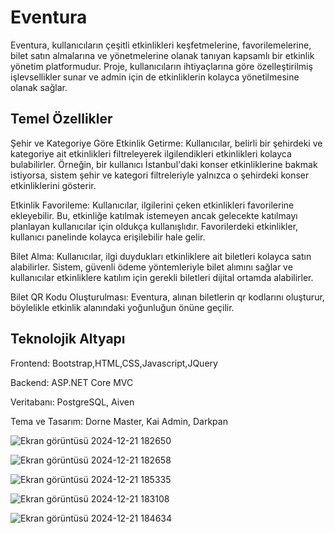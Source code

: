 
# Eventura


Eventura, kullanıcıların çeşitli etkinlikleri keşfetmelerine, favorilemelerine, bilet satın almalarına ve yönetmelerine olanak tanıyan kapsamlı bir etkinlik yönetim platformudur. 
Proje, kullanıcıların ihtiyaçlarına göre özelleştirilmiş işlevsellikler sunar ve admin için de etkinliklerin kolayca yönetilmesine olanak sağlar.



## Temel Özellikler

Şehir ve Kategoriye Göre Etkinlik Getirme: Kullanıcılar, belirli bir şehirdeki ve kategoriye ait etkinlikleri filtreleyerek ilgilendikleri etkinlikleri kolayca bulabilirler. Örneğin, bir kullanıcı İstanbul'daki konser etkinliklerine bakmak istiyorsa, sistem şehir ve kategori filtreleriyle yalnızca o şehirdeki konser etkinliklerini gösterir.

Etkinlik Favorileme: Kullanıcılar, ilgilerini çeken etkinlikleri favorilerine ekleyebilir. Bu, etkinliğe katılmak istemeyen ancak gelecekte katılmayı planlayan kullanıcılar için oldukça kullanışlıdır. Favorilerdeki etkinlikler, kullanıcı panelinde kolayca erişilebilir hale gelir.

Bilet Alma: Kullanıcılar, ilgi duydukları etkinliklere ait biletleri kolayca satın alabilirler. Sistem, güvenli ödeme yöntemleriyle bilet alımını sağlar ve kullanıcılar etkinliklere katılım için gerekli biletleri dijital ortamda alabilirler.

Bilet QR Kodu Oluşturulması: Eventura, alınan biletlerin qr kodlarını oluşturur, böylelikle etkinlik alanındaki yoğunluğun önüne geçilir.

## Teknolojik Altyapı

Frontend: Bootstrap,HTML,CSS,Javascript,JQuery

Backend: ASP.NET Core MVC

Veritabanı: PostgreSQL, Aiven

Tema ve Tasarım: Dorne Master, Kai Admin, Darkpan

 ![Ekran görüntüsü 2024-12-21 182650](https://github.com/user-attachments/assets/7c9fbe15-5679-4d46-98b0-ff68afd45b53)

![Ekran görüntüsü 2024-12-21 182658](https://github.com/user-attachments/assets/67e658ed-0a18-4e91-9f97-2751d36f28f3)

![Ekran görüntüsü 2024-12-21 185335](https://github.com/user-attachments/assets/8d705637-5d41-4d16-93fe-8c527fb41624)


![Ekran görüntüsü 2024-12-21 183108](https://github.com/user-attachments/assets/a6eb1ce1-1883-4a70-b5b8-c5e344d6a9ff)

![Ekran görüntüsü 2024-12-21 184634](https://github.com/user-attachments/assets/4ddbd849-68c5-43c5-9ffa-511cb2c5afcd)


